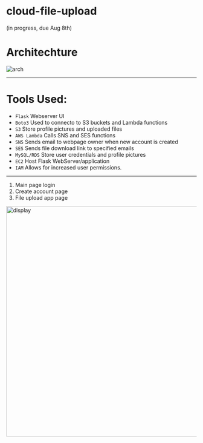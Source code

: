 # cloud-file-upload

(in progress, due Aug 8th)

# Architechture

<img max-width="800" alt="arch" src="https://github.com/mfkimbell/cloud-file-upload/assets/107063397/9c56d10e-b86b-4c26-b292-ac8d1a74e797">

---

# Tools Used:
* `Flask` Webserver UI
* `Boto3` Used to connecto to S3 buckets and Lambda functions
* `S3` Store profile pictures and uploaded files
* `AWS Lambda` Calls SNS and SES functions
* `SNS` Sends email to webpage owner when new account is created
* `SES` Sends file download link to specified emails
* `MySQL/RDS` Store user credentials and profile pictures
* `EC2` Host Flask WebServer/application
* `IAM` Allows for increased user permissions.
---

1. Main page login
2. Create account page
3. File upload app page
  
<img width="609" alt="display" src="https://github.com/mfkimbell/cloud-file-sharing-service/assets/107063397/8e7f842d-ccf6-40e0-8630-86029c8685c5">
